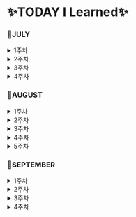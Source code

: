 # ✨TODAY I Learned✨

### 📕JULY

<details>
<summary>1주차</summary>  

- [MARKDOWN](https://github.com/YoonDii/TIL/blob/master/KDT/%EB%A7%88%ED%81%AC%EB%8B%A4%EC%9A%B4%EC%A0%95%EB%A6%AC/%EB%A7%88%ED%81%AC%EB%8B%A4%EC%9A%B4%20%EB%AC%B8%EB%B2%95%20%EC%A0%95%EB%A6%AC.md)
- [0705](https://github.com/YoonDii/TIL/blob/master/KDT/KDT_0705/KDT_0705.md)
- [0706](https://github.com/YoonDii/TIL/blob/master/KDT/KDT_0706/KDT_0706.md)
- [0707](https://github.com/YoonDii/TIL/blob/master/KDT/KDT_0707/KDT_0707.md)
- [0708](https://github.com/YoonDii/TIL/blob/master/KDT/KDT_0708/0708.md)

</details>

<details>
<summary>2주차</summary>

- [0711](https://github.com/YoonDii/TIL/blob/master/KDT/KDT_0711/README.md)
- [0712](https://github.com/YoonDii/TIL/tree/master/KDT/KDT_0712)
- [0713](https://github.com/YoonDii/TIL/blob/master/KDT/KDT_0713/README.md)
- [0714](https://github.com/YoonDii/TIL/tree/master/KDT/KDT_0714)
- [0715](https://github.com/YoonDii/TIL/tree/master/KDT/KDT_0715)

</details>

<details>
<summary>3주차</summary>

- [0718](https://github.com/YoonDii/TIL/tree/master/KDT/KDT_0718)
- [0719](https://github.com/YoonDii/TIL/tree/master/KDT/KDT_0719)
- [0720](https://github.com/YoonDii/TIL/tree/master/KDT/KDT_0720)
- [0721](https://github.com/YoonDii/TIL/tree/master/KDT/KDT_0721)
- [0722](https://github.com/YoonDii/TIL/tree/master/KDT/KDT_0722)

</details>   

<details>
<summary>4주차</summary>

 - [0725](https://github.com/YoonDii/TIL/tree/master/KDT/KDT_0725)
 - [0726](https://github.com/YoonDii/TIL/tree/master/KDT/KDT_0726)
 - [0727](https://github.com/YoonDii/TIL/tree/master/KDT/KDT_0727)
 - [0728](https://github.com/YoonDii/TIL/tree/master/KDT/KDT_0728)

</details>

### 📕AUGUST

<details>
<summary>1주차</summary> 

- [0801](https://github.com/YoonDii/TIL/tree/master/KDT/KDT_0801)
- [0802](https://github.com/YoonDii/TIL/tree/master/KDT/KDT_0802)
- [0803](https://github.com/YoonDii/TIL/tree/master/KDT/KDT_0803)
- [0804](https://github.com/YoonDii/TIL/tree/master/KDT/KDT_0804)

</details>

<details>
<summary>2주차</summary> 

- [0808](https://github.com/YoonDii/TIL/tree/master/KDT/KDT_0808)
- [0809](https://github.com/YoonDii/TIL/blob/master/KDT/KDT_0809)
- [0810](https://github.com/YoonDii/TIL/tree/master/KDT/KDT_0810)
- [0811](https://github.com/YoonDii/TIL/tree/master/KDT/KDT_0811)

</details>

<details>
<summary>3주차</summary> 

- [0816](https://github.com/YoonDii/TIL/tree/master/KDT/KDT_0816)
- [0817](https://github.com/YoonDii/TIL/tree/master/KDT/KDT_0817)
- [0818](https://github.com/YoonDii/TIL/tree/master/KDT/KDT_0818)
- [0819](https://github.com/YoonDii/TIL/tree/master/KDT/KDT_0819)
</details>

<details>
<summary>4주차</summary> 

- [0822](https://github.com/YoonDii/TIL/tree/master/KDT/KDT_0822)
- [0823](https://github.com/YoonDii/TIL/tree/master/KDT/KDT_0823)
- [0824](https://github.com/YoonDii/TIL/tree/master/KDT/KDT_0824)
- [SQLD이론1](https://github.com/YoonDii/TIL/blob/master/KDT/SQLD%EC%9D%B4%EB%A1%A0/SQLD%20%EC%9D%B4%EB%A1%A0.md)
</details>

<details>
<summary>5주차</summary>

- [0829](https://github.com/YoonDii/TIL/tree/master/KDT/KDT_0829)
- [0830](https://github.com/YoonDii/TIL/tree/master/KDT/KDT_0830)
- [0831](https://github.com/YoonDii/TIL/tree/master/KDT/KDT_0831)

</details>

### 📕SEPTEMBER

<details>
<summary>1주차</summary>

- [0901](https://github.com/YoonDii/TIL/tree/master/KDT/KDT_0901)

</details>

<details>
<summary>2주차</summary>

- [0905](https://github.com/YoonDii/TIL/tree/master/KDT/KDT_0905)
- [0906](https://github.com/YoonDii/TIL/tree/master/KDT/KDT_0906)
- [0907](https://github.com/YoonDii/TIL/tree/master/KDT/KDT_0907)
- [0908](https://github.com/YoonDii/WEB/tree/master/WEB09)

</details>

<details>
<summary>3주차</summary>

- [0913](https://github.com/YoonDii/WEB/tree/master/WEB10)
- [0914](https://github.com/YoonDii/WEB/tree/master/WEB11)
- [0915](https://github.com/YoonDii/TIL/tree/master/KDT/KDT_0915)
- [0916](https://github.com/YoonDii/TIL/tree/master/KDT/KDT_0916)

</details>

<details>
<summary>4주차</summary>

- [0919](https://github.com/YoonDii/WEB/tree/master/WEB12)
- [0920](https://yoondii.github.io/WEB/WEB13/index.html)

### 📕OCTOBER

### 📕NOVEMBER

### 📕DECEMBER
